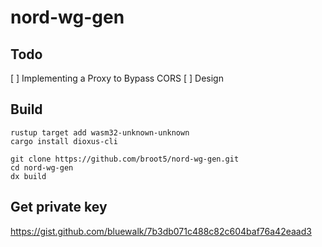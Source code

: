 # nord-wg-gen

## Todo
[ ] Implementing a Proxy to Bypass CORS
[ ] Design

## Build
```
rustup target add wasm32-unknown-unknown
cargo install dioxus-cli

git clone https://github.com/broot5/nord-wg-gen.git
cd nord-wg-gen
dx build
```

## Get private key
https://gist.github.com/bluewalk/7b3db071c488c82c604baf76a42eaad3